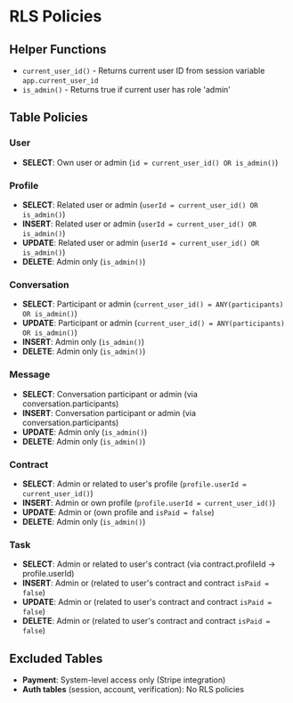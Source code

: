 # RLS Policies

## Helper Functions
- `current_user_id()` - Returns current user ID from session variable `app.current_user_id`
- `is_admin()` - Returns true if current user has role 'admin'

## Table Policies

### User
- **SELECT**: Own user or admin (`id = current_user_id() OR is_admin()`)

### Profile
- **SELECT**: Related user or admin (`userId = current_user_id() OR is_admin()`)
- **INSERT**: Related user or admin (`userId = current_user_id() OR is_admin()`)
- **UPDATE**: Related user or admin (`userId = current_user_id() OR is_admin()`)
- **DELETE**: Admin only (`is_admin()`)

### Conversation
- **SELECT**: Participant or admin (`current_user_id() = ANY(participants) OR is_admin()`)
- **UPDATE**: Participant or admin (`current_user_id() = ANY(participants) OR is_admin()`)
- **INSERT**: Admin only (`is_admin()`)
- **DELETE**: Admin only (`is_admin()`)

### Message
- **SELECT**: Conversation participant or admin (via conversation.participants)
- **INSERT**: Conversation participant or admin (via conversation.participants)
- **UPDATE**: Admin only (`is_admin()`)
- **DELETE**: Admin only (`is_admin()`)

### Contract
- **SELECT**: Admin or related to user's profile (`profile.userId = current_user_id()`)
- **INSERT**: Admin or own profile (`profile.userId = current_user_id()`)
- **UPDATE**: Admin or (own profile and `isPaid = false`)
- **DELETE**: Admin only (`is_admin()`)

### Task
- **SELECT**: Admin or related to user's contract (via contract.profileId → profile.userId)
- **INSERT**: Admin or (related to user's contract and contract `isPaid = false`)
- **UPDATE**: Admin or (related to user's contract and contract `isPaid = false`)
- **DELETE**: Admin or (related to user's contract and contract `isPaid = false`)

## Excluded Tables
- **Payment**: System-level access only (Stripe integration)
- **Auth tables** (session, account, verification): No RLS policies